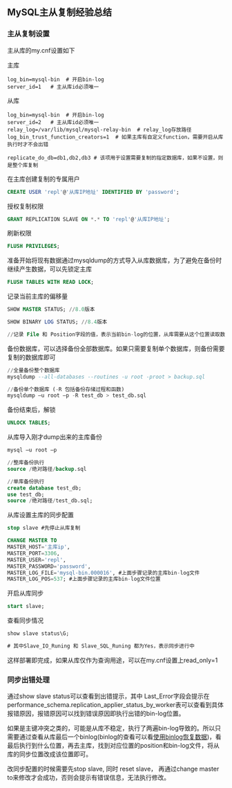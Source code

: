 ## MySQL主从复制经验总结

### 主从复制设置

主从库的my.cnf设置如下

主库
```shell
log_bin=mysql-bin  # 开启bin-log
server_id=1   # 主从库id必须唯一
```

从库
```shell
log_bin=mysql-bin  # 开启bin-log
server_id=2   # 主从库id必须唯一
relay_log=/var/lib/mysql/mysql-relay-bin  # relay_log存放路径
log_bin_trust_function_creators=1  # 如果主库有自定义function，需要开启从库执行时才不会出错

replicate_do_db=db1,db2,db3 # 该项用于设置需要复制的指定数据库，如果不设置，则是整个库复制
```

在主库创建复制的专属用户
```sql
CREATE USER 'repl'@'从库IP地址' IDENTIFIED BY 'password';
```

授权复制权限
```sql
GRANT REPLICATION SLAVE ON *.* TO 'repl'@'从库IP地址';
```

刷新权限
```sql
FLUSH PRIVILEGES;
```

准备开始将现有数据通过mysqldump的方式导入从库数据库，为了避免在备份时继续产生数据，可以先锁定主库
```sql
FLUSH TABLES WITH READ LOCK;
```

记录当前主库的偏移量
```sql
SHOW MASTER STATUS; //8.0版本

SHOW BINARY LOG STATUS; //8.4版本

//记录 File 和 Position字段的值，表示当前bin-log的位置，从库需要从这个位置读取数据复制
```

备份数据库，可以选择备份全部数据库。如果只需要复制单个数据库，则备份需要复制的数据库即可
```sql
//全量备份整个数据库
mysqldump --all-databases --routines -u root -proot > backup.sql

//备份单个数据库 (-R 包括备份存储过程和函数)
mysqldump –u root –p -R test_db > test_db.sql  
```

备份结束后，解锁
```sql
UNLOCK TABLES;
```


从库导入刚才dump出来的主库备份
```sql
mysql –u root –p

//整库备份执行
source /绝对路径/backup.sql

//单库备份执行
create database test_db;
use test_db;
source /绝对路径/test_db.sql;
```

从库设置主库的同步配置
```sql
stop slave #先停止从库复制

CHANGE MASTER TO
MASTER_HOST='主库ip',
MASTER_PORT=3306,
MASTER_USER='repl',
MASTER_PASSWORD='password',
MASTER_LOG_FILE='mysql-bin.000016', #上面步骤记录的主库bin-log文件
MASTER_LOG_POS=537; #上面步骤记录的主库bin-log文件位置
```

开启从库同步
```sql
start slave;
```


查看同步情况
```sql
show slave status\G;

# 其中Slave_IO_Runing 和 Slave_SQL_Runing 都为Yes，表示同步进行中
```

这样部署即完成，如果从库仅作为查询用途，可以在my.cnf设置上read_only=1

### 同步出错处理

通过show slave status可以查看到出错提示，其中 Last_Error字段会提示在performance_schema.replication_applier_status_by_worker表可以查看到具体报错原因，报错原因可以找到错误原因即执行出错的bin-log位置。

如果是主键冲突之类的，可能是从库不稳定，执行了两遍bin-log导致的。所以只需要通过查看从库最后一个binlog(binlog的查看可以看[使用binlog恢复数据](https://github.com/quansitech/coding-exp/blob/main/mysql/binlog_recover/binlog_recover.md))，看最后执行到什么位置，再去主库，找到对应位置的position和bin-log文件，将从库的同步位置改成该位置即可。

改同步配置的时候需要先stop slave, 同时 reset slave， 再通过change master to来修改才会成功，否则会提示有错误信息，无法执行修改。
